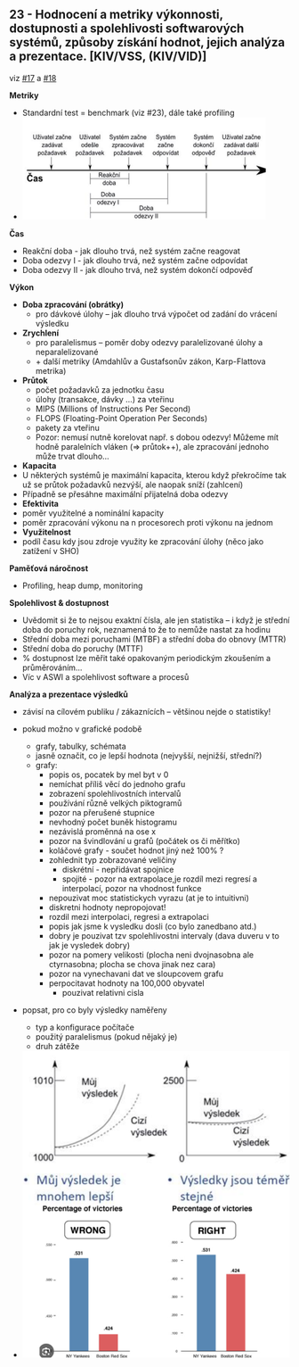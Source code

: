 ## 23 - Hodnocení a metriky výkonnosti, dostupnosti a spolehlivosti softwarových systémů, způsoby získání hodnot, jejich analýza a prezentace. [KIV/VSS, (KIV/VID)]
viz [#17](17.md) a [#18](18.md)

**Metriky**
- Standardní test = benchmark (viz #23), dále také profiling
- <img src="img/23/01.png">

**Čas**
- Reakční doba - jak dlouho trvá, než systém začne reagovat
- Doba odezvy I - jak dlouho trvá, než systém začne odpovídat
- Doba odezvy II - jak dlouho trvá, než systém dokončí odpověď

**Výkon**
- **Doba zpracování (obrátky)**
  - pro dávkové úlohy – jak dlouho trvá výpočet od zadání do vrácení výsledku
- **Zrychlení**
  - pro paralelismus – poměr doby odezvy paralelizované úlohy a neparalelizované
  - \+ další metriky (Amdahlův a Gustafsonův zákon, Karp-Flattova metrika)
- **Průtok**
  - počet požadavků za jednotku času
  - úlohy (transakce, dávky …) za vteřinu
  - MIPS (Millions of Instructions Per Second)
  - FLOPS (Floating-Point Operation Per Seconds)
  - pakety za vteřinu
  - Pozor: nemusí nutně korelovat např. s dobou odezvy! Můžeme mít hodně paralelních vláken (=> průtok++), ale
    zpracování jednoho může trvat dlouho…
- **Kapacita**
- U některých systémů je maximální kapacita, kterou když překročíme tak už se průtok požadavků nezvýší, ale
  naopak sníží (zahlcení)
- Případně se přesáhne maximální přijatelná doba odezvy
- **Efektivita**
- poměr využitelné a nominální kapacity
- poměr zpracování výkonu na n procesorech proti výkonu na jednom
- **Využitelnost**
- podíl času kdy jsou zdroje využity ke zpracování úlohy (něco jako zatížení v SHO)

**Paměťová náročnost**
- Profiling, heap dump, monitoring

**Spolehlivost & dostupnost**
- Uvědomit si že to nejsou exaktní čísla, ale jen statistika – i když je střední doba do poruchy rok, neznamená to že to
  nemůže nastat za hodinu
- Střední doba mezi poruchami (MTBF) a střední doba do obnovy (MTTR)
- Střední doba do poruchy (MTTF)
- % dostupnost lze měřit také opakovaným periodickým zkoušením a průměrováním…
- Víc v ASWI a spolehlivost software a procesů

**Analýza a prezentace výsledků**
- závisí na cílovém publiku / zákaznících – většinou nejde o statistiky!
- pokud možno v grafické podobě
  - grafy, tabulky, schémata
  - jasně označit, co je lepší hodnota (nejvyšší, nejnižší, střední?)
  - grafy:
    - popis os, pocatek by mel byt v 0
    - nemíchat příliš věcí do jednoho grafu
    - zobrazení spolehlivostních intervalů
    - používání různě velkých piktogramů
    - pozor na přerušené stupnice
    - nevhodný počet buněk histogramu
    - nezávislá proměnná na ose x
    - pozor na švindlování u grafů (počátek os či měřítko)
    - koláčové grafy - součet hodnot jiný než 100% ?
    - zohlednit typ zobrazované veličiny
      - diskrétní - nepřidávat spojnice
      - spojité - pozor na extrapolace,je rozdíl mezi regresí a interpolací, pozor na vhodnost funkce
    - nepouzivat moc statistickych vyrazu (at je to intuitivni)
    - diskretni hodnoty nepropojovat!
    - rozdil mezi interpolaci, regresi a extrapolaci
    - popis jak jsme k vysledku dosli (co bylo zanedbano atd.)
    - dobry je pouzivat tzv spolehlivostni intervaly (dava duveru v to jak je vysledek dobry)
    - pozor na pomery velikosti (plocha neni dvojnasobna ale ctyrnasobna; plocha se chova jinak nez cara)
    - pozor na vynechavani dat ve sloupcovem grafu
    - perpocitavat hodnoty na 100,000 obyvatel
      - pouzivat relativni cisla
- popsat, pro co byly výsledky naměřeny
  - typ a konfigurace počítače
  - použitý paralelismus (pokud nějaký je)
  - druh zátěže
    

- <img src="img/23/02.png">